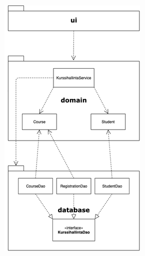 ![Pakkauskaavio](https://github.com/okkokuisma/ot-harjoitustyo/blob/master/dokumentointi/kuvat/pakkauskaavio.png)
